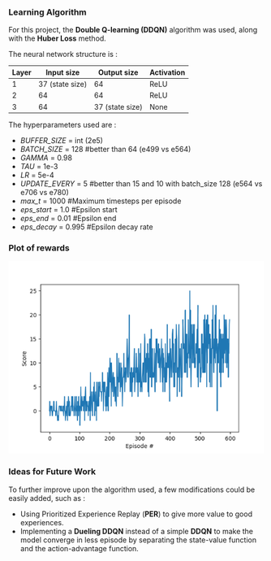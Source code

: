 ### Learning Algorithm

For this project, the **Double Q-learning (DDQN)** algorithm was used, along with the **Huber Loss** method.

The neural network structure is :

| Layer | Input size | Output size | Activation |
|-------|------------|-------------|------------|
| 1 | 37 (state size) | 64 | ReLU |
| 2 | 64 | 64 | ReLU |
| 3 | 64 | 37 (state size) | None |

The hyperparameters used are :

- *BUFFER_SIZE* = int (2e5)
- *BATCH_SIZE* = 128 #better than 64 (e499 vs e564)
- *GAMMA* = 0.98
- *TAU* = 1e-3
- *LR* = 5e-4
- *UPDATE_EVERY* = 5   #better than 15 and 10 with batch_size 128 (e564 vs e706 vs e780)
- *max_t* = 1000       #Maximum timesteps per episode
- *eps_start* = 1.0    #Epsilon start
- *eps_end* = 0.01     #Epsilon end 
- *eps_decay* = 0.995  #Epsilon decay rate
 
### Plot of rewards

![](Figure_1.png)

### Ideas for Future Work

To further improve upon the algorithm used, a few modifications could be easily added, such as :
- Using Prioritized Experience Replay (**PER**) to give more value to good experiences.
- Implementing a **Dueling DDQN** instead of a simple **DDQN** to make the model converge in less episode by separating the state-value function and the action-advantage function.
